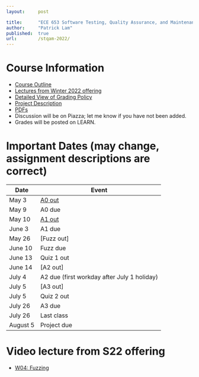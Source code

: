 ```yaml
---
layout:     post

title:      "ECE 653 Software Testing, Quality Assurance, and Maintenance, Spring 2022"
author:     "Patrick Lam"
published:  true
url:        /stqam-2022/
---
```


<style>
.pager {display:none; }
.intro-header .post-heading .meta {display:none; }
.sidebar-container { display:none; }
</style>

# Course Information

* <a href="https://outline.uwaterloo.ca/view/nrvxsk">Course Outline</a>
* [Lectures from Winter 2022 offering](https://www.youtube.com/playlist?list=PLUVKdrSzO0M44GPONj3eXbvK6RUNkwMZX)
* [Detailed View of Grading Policy](/stqam-2022-grading)
* [Project Description](/stqam-2022-projects)
* [PDFs](https://git.uwaterloo.ca/stqam-1225/pdfs.git)
* Discussion will be on Piazza; let me know if you have not been added.
* Grades will be posted on LEARN.

# Important Dates (may change, assignment descriptions are correct)

| Date  | Event   |
|---|---|
| May 3 | [A0 out](https://git.uwaterloo.ca/stqam-1225/pdfs/-/blob/master/uw-stqam-1225-a0.pdf) |
| May 9 | A0 due |
| May 10 | [A1 out](https://git.uwaterloo.ca/stqam-1225/pdfs/-/blob/master/uw-stqam-1225-a1.pdf) |
| June 3 | A1 due |
| May 26 | [Fuzz out] |
| June 10 | Fuzz due |
| June 13 | Quiz 1 out |
| June 14 | [A2 out] |
| July 4  | A2 due (first workday after July 1 holiday) |
| July 5  | [A3 out] |
| July 5 | Quiz 2 out |
| July 26 | A3 due |
| July 26 | Last class |
| August 5 | Project due |

# Video lecture from S22 offering

* [W04: Fuzzing](https://youtu.be/b2_IufQiQ88)
